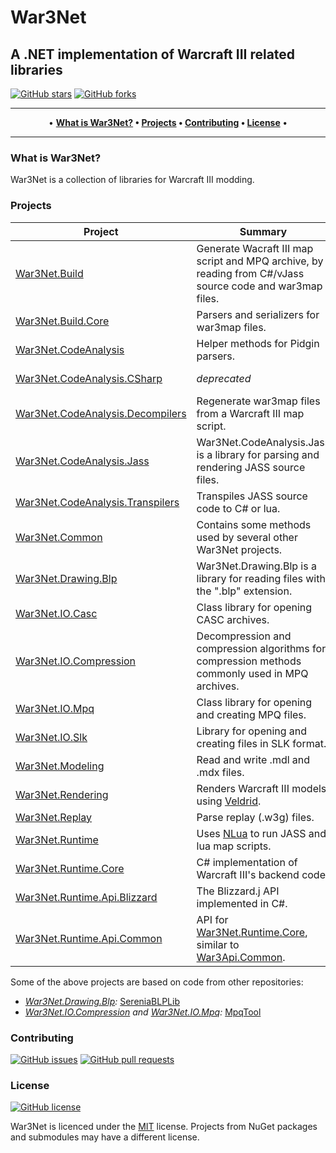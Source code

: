 # War3Net
## A .NET implementation of Warcraft III related libraries

[![GitHub stars](https://img.shields.io/github/stars/Drake53/War3Net.svg)](https://github.com/Drake53/War3Net/stargazers)
[![GitHub forks](https://img.shields.io/github/forks/Drake53/War3Net.svg)](https://github.com/Drake53/War3Net/network/members)

---

<p align="center">
  •
  <b>
  <a href="#what-is-war3net">What is War3Net?</a> •
  <a href="#projects">Projects</a> •
  <a href="#contributing">Contributing</a> •
  <a href="#license">License</a>
  </b>
  •
</p>

---

### What is War3Net?

War3Net is a collection of libraries for Warcraft III modding.

### Projects

| Project                           | Summary                                                                                                   | NuGet                         |
| --------------------------------- | --------------------------------------------------------------------------------------------------------- | ----------------------------- |
| [War3Net.Build]                   | Generate Wacraft III map script and MPQ archive, by reading from C#/vJass source code and war3map files.  | [![VBuild]][PBuild]           |
| [War3Net.Build.Core]              | Parsers and serializers for war3map files.                                                                | [![VBuildCore]][PBuildCore]   |
| [War3Net.CodeAnalysis]            | Helper methods for Pidgin parsers.                                                                        | [![VCode]][PCode]             |
| [War3Net.CodeAnalysis.CSharp]     | *deprecated*                                                                                              | [![VCodeCSharp]][PCodeCSharp] |
| [War3Net.CodeAnalysis.Decompilers]| Regenerate war3map files from a Warcraft III map script.                                                  | [![VCodeDecomp]][PCodeDecomp] |
| [War3Net.CodeAnalysis.Jass]       | War3Net.CodeAnalysis.Jass is a library for parsing and rendering JASS source files.                       | [![VCodeJass]][PCodeJass]     |
| [War3Net.CodeAnalysis.Transpilers]| Transpiles JASS source code to C# or lua.                                                                 | [![VCodeTrans]][PCodeTrans]   |
| [War3Net.Common]                  | Contains some methods used by several other War3Net projects.                                             | [![VCommon]][PCommon]         |
| [War3Net.Drawing.Blp]             | War3Net.Drawing.Blp is a library for reading files with the ".blp" extension.                             | [![VBlp]][PBlp]               |
| [War3Net.IO.Casc]                 | Class library for opening CASC archives.                                                                  | *Coming soon*                 |
| [War3Net.IO.Compression]          | Decompression and compression algorithms for compression methods commonly used in MPQ archives.           | [![VCompress]][PCompress]     |
| [War3Net.IO.Mpq]                  | Class library for opening and creating MPQ files.                                                         | [![VMpq]][PMpq]               |
| [War3Net.IO.Slk]                  | Library for opening and creating files in SLK format.                                                     | [![VSlk]][PSlk]               |
| [War3Net.Modeling]                | Read and write .mdl and .mdx files.                                                                       | *Coming soon*                 |
| [War3Net.Rendering]               | Renders Warcraft III models using [Veldrid].                                                              | *Coming soon*                 |
| [War3Net.Replay]                  | Parse replay (.w3g) files.                                                                                | *Coming soon*                 |
| [War3Net.Runtime]                 | Uses [NLua] to run JASS and lua map scripts.                                                              | *Coming soon*                 |
| [War3Net.Runtime.Core]            | C# implementation of Warcraft III's backend code.                                                         | *Coming soon*                 |
| [War3Net.Runtime.Api.Blizzard]    | The Blizzard.j API implemented in C#.                                                                     | *Coming soon*                 |
| [War3Net.Runtime.Api.Common]      | API for [War3Net.Runtime.Core], similar to [War3Api.Common].                                              | *Coming soon*                 |

Some of the above projects are based on code from other repositories:
- *[War3Net.Drawing.Blp]:* [SereniaBLPLib](https://github.com/WoW-Tools/SereniaBLPLib)
- *[War3Net.IO.Compression] and [War3Net.IO.Mpq]:* [MpqTool](https://github.com/hazzik/MpqTool)

### Contributing

[![GitHub issues](https://img.shields.io/github/issues/Drake53/War3Net.svg)](https://github.com/Drake53/War3Net/issues)
[![GitHub pull requests](https://img.shields.io/github/issues-pr/Drake53/War3Net.svg)](https://github.com/Drake53/War3Net/pulls)

### License

[![GitHub license](https://img.shields.io/github/license/Drake53/War3Net.svg)](https://github.com/Drake53/War3Net/blob/master/LICENSE)

War3Net is licenced under the [MIT](LICENSE) license.
Projects from NuGet packages and submodules may have a different license.





[CSharpLua]: https://github.com/Drake53/CSharp.lua
[NLua]: https://github.com/NLua/NLua
[Veldrid]: https://github.com/mellinoe/veldrid
[War3Api.Blizzard]: https://github.com/Drake53/War3Api/tree/master/src/War3Api.Blizzard
[War3Api.Common]: https://github.com/Drake53/War3Api/tree/master/src/War3Api.Common

[War3Net.Build]: https://github.com/Drake53/War3Net/tree/master/src/War3Net.Build
[War3Net.Build.Core]: https://github.com/Drake53/War3Net/tree/master/src/War3Net.Build.Core
[War3Net.CodeAnalysis]: https://github.com/Drake53/War3Net/tree/master/src/War3Net.CodeAnalysis
[War3Net.CodeAnalysis.CSharp]: https://github.com/Drake53/War3Net/tree/master/src/War3Net.CodeAnalysis.CSharp
[War3Net.CodeAnalysis.Decompilers]: https://github.com/Drake53/War3Net/tree/master/src/War3Net.CodeAnalysis.Decompilers
[War3Net.CodeAnalysis.Jass]: https://github.com/Drake53/War3Net/tree/master/src/War3Net.CodeAnalysis.Jass
[War3Net.CodeAnalysis.Transpilers]: https://github.com/Drake53/War3Net/tree/master/src/War3Net.CodeAnalysis.Transpilers
[War3Net.Common]: https://github.com/Drake53/War3Net/tree/master/src/War3Net.Common
[War3Net.Drawing.Blp]: https://github.com/Drake53/War3Net/tree/master/src/War3Net.Drawing.Blp
[War3Net.IO.Casc]: https://github.com/Drake53/War3Net/tree/master/src/War3Net.IO.Casc
[War3Net.IO.Compression]: https://github.com/Drake53/War3Net/tree/master/src/War3Net.IO.Compression
[War3Net.IO.Mpq]: https://github.com/Drake53/War3Net/tree/master/src/War3Net.IO.Mpq
[War3Net.IO.Slk]: https://github.com/Drake53/War3Net/tree/master/src/War3Net.IO.Slk
[War3Net.Modeling]: https://github.com/Drake53/War3Net/tree/master/src/War3Net.Modeling
[War3Net.Rendering]: https://github.com/Drake53/War3Net/tree/master/src/War3Net.Rendering
[War3Net.Replay]: https://github.com/Drake53/War3Net/tree/master/src/War3Net.Replay
[War3Net.Runtime]: https://github.com/Drake53/War3Net/tree/master/src/War3Net.Runtime
[War3Net.Runtime.Core]: https://github.com/Drake53/War3Net/tree/master/src/War3Net.Runtime.Core
[War3Net.Runtime.Api.Blizzard]: https://github.com/Drake53/War3Net/tree/master/src/War3Net.Runtime.Api.Blizzard
[War3Net.Runtime.Api.Common]: https://github.com/Drake53/War3Net/tree/master/src/War3Net.Runtime.Api.Common

[PBuild]: https://www.nuget.org/packages/War3Net.Build
[PBuildCore]: https://www.nuget.org/packages/War3Net.Build.Core
[PCode]: https://www.nuget.org/packages/War3Net.CodeAnalysis
[PCodeCSharp]: https://www.nuget.org/packages/War3Net.CodeAnalysis.CSharp 
[PCodeDecomp]: https://www.nuget.org/packages/War3Net.CodeAnalysis.Decompilers
[PCodeJass]: https://www.nuget.org/packages/War3Net.CodeAnalysis.Jass
[PCodeTrans]: https://www.nuget.org/packages/War3Net.CodeAnalysis.Transpilers
[PCommon]: https://www.nuget.org/packages/War3Net.Common
[PBlp]: https://www.nuget.org/packages/War3Net.Drawing.Blp
[PCasc]: https://www.nuget.org/packages/War3Net.IO.Casc
[PCompress]: https://www.nuget.org/packages/War3Net.IO.Compression
[PMpq]: https://www.nuget.org/packages/War3Net.IO.Mpq
[PSlk]: https://www.nuget.org/packages/War3Net.IO.Slk
[PModel]: https://www.nuget.org/packages/War3Net.Modeling
[PRender]: https://www.nuget.org/packages/War3Net.Rendering
[PReplay]: https://www.nuget.org/packages/War3Net.Replay
[PRuntime]: https://www.nuget.org/packages/War3Net.Runtime
[PRuntimeCore]: https://www.nuget.org/packages/War3Net.Runtime.Core
[PBlizzardApi]: https://www.nuget.org/packages/War3Net.Runtime.Api.Blizzard
[PCommonApi]: https://www.nuget.org/packages/War3Net.Runtime.Api.Common

[VBuild]: https://img.shields.io/nuget/v/War3Net.Build.svg
[VBuildCore]: https://img.shields.io/nuget/v/War3Net.Build.Core.svg
[VCode]: https://img.shields.io/nuget/v/War3Net.CodeAnalysis.svg 
[VCodeCSharp]: https://img.shields.io/nuget/v/War3Net.CodeAnalysis.CSharp.svg 
[VCodeDecomp]: https://img.shields.io/nuget/v/War3Net.CodeAnalysis.Decompilers.svg
[VCodeJass]: https://img.shields.io/nuget/v/War3Net.CodeAnalysis.Jass.svg
[VCodeTrans]: https://img.shields.io/nuget/v/War3Net.CodeAnalysis.Transpilers.svg
[VCommon]: https://img.shields.io/nuget/v/War3Net.Common.svg
[VBlp]: https://img.shields.io/nuget/v/War3Net.Drawing.Blp.svg
[VCasc]: https://img.shields.io/nuget/v/War3Net.IO.Casc.svg
[VCompress]: https://img.shields.io/nuget/v/War3Net.IO.Compression.svg
[VMpq]: https://img.shields.io/nuget/v/War3Net.IO.Mpq.svg
[VSlk]: https://img.shields.io/nuget/v/War3Net.IO.Slk.svg
[VModel]: https://img.shields.io/nuget/v/War3Net.Modeling.svg
[VRender]: https://img.shields.io/nuget/v/War3Net.Rendering.svg
[VReplay]: https://img.shields.io/nuget/v/War3Net.Replay.svg
[VRuntime]: https://img.shields.io/nuget/v/War3Net.Runtime.svg
[VRuntimeCore]: https://img.shields.io/nuget/v/War3Net.Runtime.Core.svg
[VBlizzardApi]: https://img.shields.io/nuget/v/War3Net.Runtime.Api.Blizzard.svg
[VCommonApi]: https://img.shields.io/nuget/v/War3Net.Runtime.Api.Common.svg
